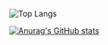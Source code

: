 ![Top Langs](https://github-readme-stats.vercel.app/api/top-langs/?username=dionmarshalll&layout=compact&theme=dracula&hide=html)

[![Anurag's GitHub stats](https://github-readme-stats.vercel.app/api?username=dionmarshalll&show_icons=true&theme=radical)](https://github.com/anuraghazra/github-readme-stats)
<!--
**dionmarshalll/dionmarshalll** is a ✨ _special_ ✨ repository because its `README.md` (this file) appears on your GitHub profile.

Here are some ideas to get you started:

- 🔭 I’m currently working on ...
- 🌱 I’m currently learning ...
- 👯 I’m looking to collaborate on ...
- 🤔 I’m looking for help with ...
- 💬 Ask me about ...
- 📫 How to reach me: ...
- 😄 Pronouns: ...
- ⚡ Fun fact: ...
-->
